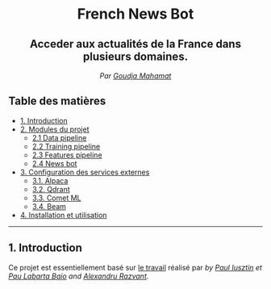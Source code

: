 <div align='center'>
    <h1>French News Bot</h1>
    <h2>Acceder aux actualités de la  France dans plusieurs domaines.</h2>
    <em>Par <a href='https://www.linkedin.com/in/goudja-mahamat'>Goudja Mahamat </a></em>

</div>

## Table des matières
- [1. Introduction](#1-Introduction)
- [2. Modules du projet](#2-Modules-du-projet)
    - [2.1 Data pipeline](#21-Data-pipeline)
    - [2.2 Training pipeline](#22-Training-pipeline)
    - [2.3 Features pipeline](#23-Features-pipeline)
    - [2.4 News bot](#24-News-bot)
- [3. Configuration des services externes](#3-Configuration-des-services-externes)
    - [3.1. Alpaca](#31-alpaca)
    - [3.2. Qdrant](#32-qdrant)
    - [3.3. Comet ML](#33-comet-ml)
    - [3.4. Beam](#34-beam)
- [4. Installation et utilisation](#4-installation-et-utilisation)

-------------------------


## 1. Introduction

Ce projet est essentiellement basé sur [le travail](https://github.com/iusztinpaul/hands-on-llms) réalisé par <i>by <a href="https://github.com/iusztinpaul">Paul Iusztin</a> et <a href="https://github.com/Paulescu">Pau Labarta Bajo</a> and <a href="https://github.com/Joywalker">Alexandru Razvant</a></i>. 
